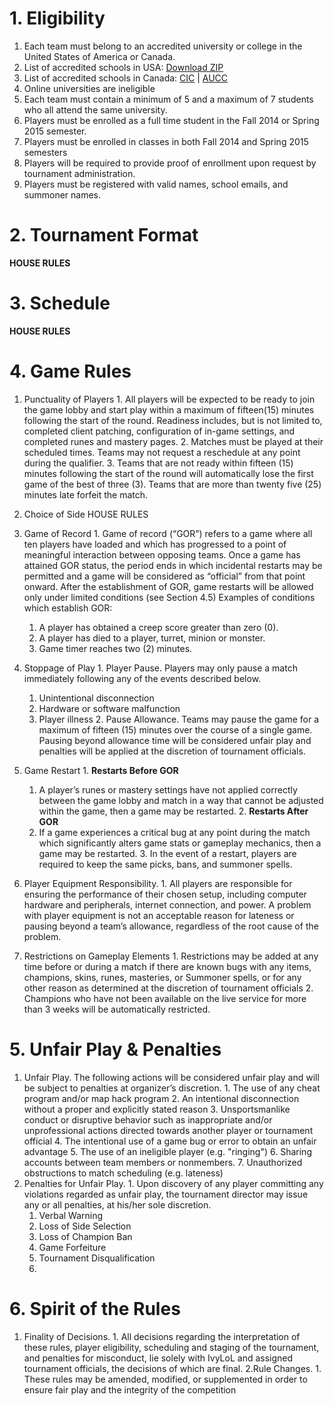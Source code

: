 # 1. Eligibility
1. Each team must belong to an accredited university or college in the United States of America or Canada.
  1. List of accredited schools in USA: [Download ZIP](http://www.google.com/url?q=http%3A%2F%2Fope.ed.gov%2Faccreditation%2FdataFiles%2FAccreditation_2013_12.zip&sa=D&sntz=1&usg=AFQjCNErhh1CW5x1gGV3xqkT6iGky0OEmQ)
  2. List of accredited schools in Canada: [CIC](http://www.collegesinstitutes.ca/our-members/list-of-members/) | [AUCC](http://www.aucc.ca/about-us/member-universities)
2. Online universities are ineligible
3. Each team must contain a minimum of 5 and a maximum of 7 students who all attend the same university.
4. Players must be enrolled as a full time student in the Fall 2014 or Spring 2015 semester.
5. Players must be enrolled in classes in both Fall 2014 and Spring 2015 semesters
6. Players will be required to provide proof of enrollment upon request by tournament administration.
7. Players must be registered with valid names, school emails, and summoner names.

# 2. Tournament Format
**HOUSE RULES**

# 3. Schedule

**HOUSE RULES**

# 4. Game Rules
  1. Punctuality of Players
    1. All players will be expected to be ready to join the game lobby and start play within a maximum of fifteen(15) minutes following the start of the round.  Readiness includes, but is not limited to, completed client patching, configuration of in-game settings, and completed runes and mastery pages.
    2. Matches must be played at their scheduled times.  Teams may not request a reschedule at any point during the qualifier.
    3. Teams that are not ready within fifteen (15) minutes following the start of the round will automatically lose the first game of the best of three (3).  Teams that are more than twenty five (25) minutes late forfeit the match.

  2. Choice of Side
  HOUSE RULES

  3. Game of Record
    1. Game of record (“GOR”) refers to a game where all ten players have loaded and which has progressed to a point of meaningful interaction between opposing teams.  Once a game has attained GOR status, the period ends in which incidental restarts may be permitted and a game will be considered as “official” from that point onward.  After the establishment of GOR, game restarts will be allowed only under limited conditions (see Section 4.5) Examples of conditions which establish GOR:
      1. A player has obtained a creep score greater than zero (0).
      2. A player has died to a player, turret, minion or monster.
      3. Game timer reaches two (2) minutes.
  4. Stoppage of Play
    1. Player Pause. Players may only pause a match immediately following any of the events described below.
      1. Unintentional disconnection
      2. Hardware or software malfunction
      3. Player illness
    2. Pause Allowance. Teams may pause the game for a maximum of fifteen (15) minutes over the course of a single game.  Pausing beyond allowance time will be considered unfair play and penalties will be applied at the discretion of tournament officials.
  5. Game Restart
    1. **Restarts Before GOR**
      1. A player’s runes or mastery settings have not applied correctly between the game lobby and match in a way that cannot be adjusted within the game, then a game may be restarted.
    2. **Restarts After GOR**
      1. If a game experiences a critical bug at any point during the match which significantly alters game stats or gameplay mechanics, then a game may be restarted.
    3. In the event of a restart, players are required to keep the same picks, bans, and summoner spells.

  6. Player Equipment Responsibility. 
    1. All players are responsible for ensuring the performance of their chosen setup, including computer hardware and peripherals, internet connection, and power. A problem with player equipment is not an acceptable reason for lateness or pausing beyond a team’s allowance, regardless of the root cause of the problem.

  7. Restrictions on Gameplay Elements
    1. Restrictions may be added at any time before or during a match if there are known bugs with any items, champions, skins, runes, masteries, or Summoner spells, or for any other reason as determined at the discretion of tournament officials
    2. Champions who have not been available on the live service for more than 3 weeks will be automatically restricted.

# 5. Unfair Play & Penalties
  1. Unfair Play. The following actions will be considered unfair play and will be subject to penalties at organizer’s discretion. 
    1. The use of any cheat program and/or map hack program
    2. An intentional disconnection without a proper and explicitly stated reason
    3. Unsportsmanlike conduct or disruptive behavior such as inappropriate and/or unprofessional actions directed towards another player or tournament official
    4. The intentional use of a game bug or error to obtain an unfair advantage
    5. The use of an ineligible player (e.g. "ringing")
    6. Sharing accounts between team members or nonmembers.
    7. Unauthorized obstructions to match scheduling (e.g. lateness)
  2. Penalties for Unfair Play. 
    1. Upon discovery of any player committing any violations regarded as unfair play, the tournament director may issue any or all penalties, at his/her sole discretion.
      1. Verbal Warning
      2. Loss of Side Selection
      3. Loss of Champion Ban
      4. Game Forfeiture
      5. Tournament Disqualification
      6. 
# 6. Spirit of the Rules
  1. Finality of Decisions. 
    1. All decisions regarding the interpretation of these rules, player eligibility, scheduling and staging of the tournament, and penalties for misconduct, lie solely with IvyLoL and assigned tournament officials, the decisions of which are final.
  2.Rule Changes. 
    1. These rules may be amended, modified, or supplemented in order to ensure fair play and the integrity of the competition
